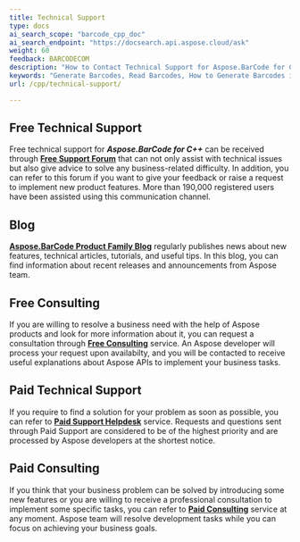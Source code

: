 ```yaml
---
title: Technical Support
type: docs
ai_search_scope: "barcode_cpp_doc"
ai_search_endpoint: "https://docsearch.api.aspose.cloud/ask"
weight: 60
feedback: BARCODECOM
description: "How to Contact Technical Support for Aspose.BarCode for C++"
keywords: "Generate Barcodes, Read Barcodes, How to Generate Barcodes in C++, Technical Support for Aspose.BarCode, Aspose.Barcode Forum"
url: /cpp/technical-support/

---
```

## **Free Technical Support**
Free technical support for ***Aspose.BarCode for C++*** can be received through [**Free Support Forum**](https://forum.aspose.com/c/barcode/13) that can not only assist with technical issues but also give advice to solve any business-related difficulty. In addition, you can refer to this forum if you want to give your feedback or raise a request to implement new product features. More than 190,000 registered users have been assisted using this communication channel.

## **Blog**
[**Aspose.BarCode Product Family Blog**](https://blog.aspose.com/category/barcode/) regularly publishes news about new features, technical articles, tutorials, and useful tips. In this blog, you can find information about recent releases and announcements from Aspose team.

## **Free Consulting**
If you are willing to resolve a business need with the help of Aspose products and look for more information about it, you can request a consultation through [**Free Consulting**](https://aspose-free-consulting.github.io/) service. An Aspose developer will process your request upon availabilty, and you will be contacted to receive useful explanations about Aspose APIs to implement your business tasks.

## **Paid Technical Support**
If you require to find a solution for your problem as soon as possible, you can refer to [**Paid Support Helpdesk**](https://helpdesk.aspose.com/) service. Requests and questions sent through Paid Support are considered to be of the highest priority and are processed by Aspose developers at the shortest notice.

## **Paid Consulting**
If you think that your business problem can be solved by introducing some new features or you are willing to receive a professional consultation to implement some specific tasks, you can refer to [**Paid Consulting**](https://consulting.aspose.com/) service at any moment. Aspose team will resolve development tasks while you can focus on achieving your business goals.


